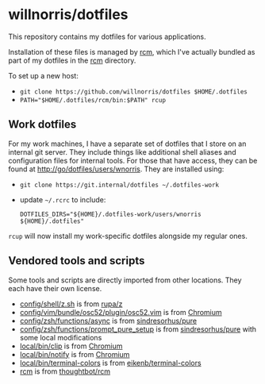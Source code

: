 # willnorris/dotfiles

This repository contains my dotfiles for various applications.

Installation of these files is managed by [rcm][], which I've actually bundled
as part of my dotfiles in the [rcm](./rcm/) directory.

[rcm]: https://github.com/thoughtbot/rcm

To set up a new host:

* `git clone https://github.com/willnorris/dotfiles $HOME/.dotfiles`
* `PATH="$HOME/.dotfiles/rcm/bin:$PATH" rcup`

## Work dotfiles

For my work machines, I have a separate set of dotfiles that I store on an
internal git server. They include things like additional shell aliases and
configuration files for internal tools. For those that have access, they can
be found at <http://go/dotfiles/users/wnorris>. They are installed
using:

* `git clone https://git.internal/dotfiles ~/.dotfiles-work`
* update `~/.rcrc` to include:

      DOTFILES_DIRS="${HOME}/.dotfiles-work/users/wnorris ${HOME}/.dotfiles"

`rcup` will now install my work-specific dotfiles alongside my regular ones.

## Vendored tools and scripts

Some tools and scripts are directly imported from other locations.  They each
have their own license.

- [config/shell/z.sh](config/shell/z.sh) is from [rupa/z](https://github.com/rupa/z/blob/master/z.sh)
- [config/vim/bundle/osc52/plugin/osc52.vim](config/vim/bundle/osc52/plugin/osc52.vim) is from [Chromium](https://chromium.googlesource.com/apps/libapps/+/HEAD/hterm/etc/osc52.vim)
- [config/zsh/functions/async](config/zsh/functions/async) is from [sindresorhus/pure](https://github.com/sindresorhus/pure/blob/main/async.zsh)
- [config/zsh/functions/prompt_pure_setup](config/zsh/functions/prompt_pure_setup) is from [sindresorhus/pure](https://github.com/sindresorhus/pure/blob/main/pure.zsh) with some local modifications
- [local/bin/clip](local/bin/clip) is from [Chromium](https://chromium.googlesource.com/apps/libapps/+/HEAD/hterm/etc/osc52.sh)
- [local/bin/notify](local/bin/notify) is from [Chromium](https://chromium.googlesource.com/apps/libapps/+/HEAD/hterm/etc/hterm-notify.sh)
- [local/bin/terminal-colors](local/bin/terminal-colors) is from [eikenb/terminal-colors](https://github.com/eikenb/terminal-colors/blob/master/terminal-colors)
- [rcm](rcm) is from [thoughtbot/rcm](https://github.com/thoughtbot/rcm)
